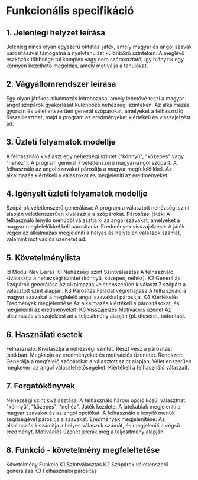 # Funkcionális specifikáció
## 1. Jelenlegi helyzet leírása
Jelenleg nincs olyan egyszerű oktatási játék, amely magyar és angol szavak párosításával támogatná a nyelvtanulást különböző szinteken. A meglévő eszközök többsége túl komplex vagy nem szórakoztató, így hiányzik egy könnyen kezelhető megoldás, amely motiválja a tanulókat.
## 2. Vágyállomrendszer leírása
Egy olyan játékos alkalmazás létrehozása, amely lehetővé teszi a magyar-angol szópárok gyakorlását különböző nehézségi szinteken. Az alkalmazás gyorsan és véletlenszerűen generál szópárokat, amelyeket a felhasználó összeilleszthet, majd a program az eredményeket kiértékeli és visszajelzést ad.
## 3. Üzleti folyamatok modellje
A felhasználó kiválaszt egy nehézségi szintet ("könnyű", "közepes" vagy "nehéz").
A program generál 7 véletlenszerű magyar-angol szópárt. A felhasználó az angol szavakat párosítja a magyar megfelelőikkel.
Az alkalmazás kiértékeli a válaszokat és megjeleníti az eredményeket.
## 4. Igényelt üzleti folyamatok modellje
Szópárok véletlenszerű generálása: A program a választott nehézségi szint alapján véletlenszerűen kiválasztja a szópárokat. Párosítási játék: A felhasználó lenyíló menüből választja ki az angol szavakat, amelyeket a magyar megfelelőkkel kell párosítania. Eredmények visszajelzése: A játék végén az alkalmazás megjeleníti a helyes és helytelen válaszok számát, valamint motivációs üzenetet ad.
## 5. Követelménylista
Id	Modul	Név	Leírás
K1	Nehézségi szint	Szintválasztás	A felhasználó kiválasztja a nehézségi szintet (könnyű, közepes, nehéz).
K2	Generálás	Szópárok generálása	Az alkalmazás véletlenszerűen kiválaszt 7 szópárt a választott szint alapján.
K3	Párosítás	Feladat végrehajtása	A felhasználó a magyar szavakat a megfelelő angol szavakkal párosítja.
K4	Kiértékelés	Eredmények megjelenítése	Az alkalmazás kiértékeli a párosításokat, és megjeleníti az eredményeket.
K5	Visszajelzés	Motivációs üzenet	Az alkalmazás visszajelzést ad a teljesítmény alapján (pl. dicséret, bátorítás).

## 6. Használati esetek
Felhasználó:
Kiválasztja a nehézségi szintet.
Részt vesz a párosítási játékban.
Megkapja az eredményeket és motivációs üzenetet.
Rendszer:
Generálja a megfelelő szópárokat a választott szint alapján.
Véletlenszerűen megkeveri az angol válaszlehetőségeket.
Kiértékeli a felhasználó válaszait.

## 7. Forgatókönyvek
Nehézségi szint kiválasztása:
A felhasználó három opció közül választhat: "könnyű", "közepes", "nehéz".
Játék kezdete:
A játékablak megjeleníti a magyar szavakat és az angol opciókat.
A felhasználó a lenyíló menük segítségével párosítja a szavakat.
Eredmények megjelenítése:
Az alkalmazás kiszámítja a helyes válaszok számát, és megjeleníti a végső eredményt.
Motivációs üzenet jelenik meg a teljesítmény alapján.

## 8. Funkció - követelmény megfeleltetése
Követelmény	Funkció
K1	Szintválasztás
K2	Szópárok véletlenszerű generálása
K3	Felhasználói párosítás
